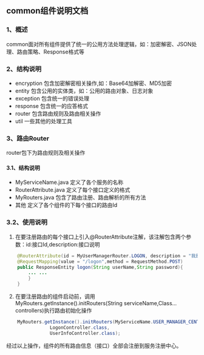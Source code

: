 ## common组件说明文档
### 1、概述
common面对所有组件提供了统一的公用方法处理逻辑，如：加密解密、JSON处理、路由策略、Response格式等

### 2、结构说明
+ encryption    包含加密解密相关操作,如：Base64加解密、MD5加密
+ entity        包含公用的实体类，如：公用的路由对象、日志对象
+ exception     包含统一的错误处理
+ response      包含统一的应答格式
+ router        包含路由规则及路由相关操作
+ util          一些其他的处理工具

### 3、路由Router
router包下为路由规则及相关操作
#### 3.1、结构说明
+ MyServiceName.java    定义了各个服务的名称
+ RouterAttribute.java  定义了每个接口定义的格式
+ MyRouters.java        包含了路由注册、路由解析的所有方法
+ 其他                   定义了各个组件的下每个接口的路由Id

### 3.2、使用说明
1. 在要注册路由的每个接口上引入@RouterAttribute注解，该注解包含两个参数：id:接口Id,description:接口说明
```java
    @RouterAttribute(id = MyUserManagerRouter.LOGON, description = "我是登录接口")
    @RequestMapping(value = "/logon",method = RequestMethod.POST)
    public ResponseEntity logon(String userName,String password){
        ... ...
        }
    }
```
2. 在要注册路由的组件启动前，调用MyRouters.getInstance().initRouters(String serviceName,Class... controllers)执行路由初始化操作
```java
    MyRouters.getInstance().initRouters(MyServiceName.USER_MANAGER_CENTER,
                LogonController.class,
                UserInfoController.class);
```
经过以上操作，组件的所有路由信息（接口）全部会注册到服务注册中心。